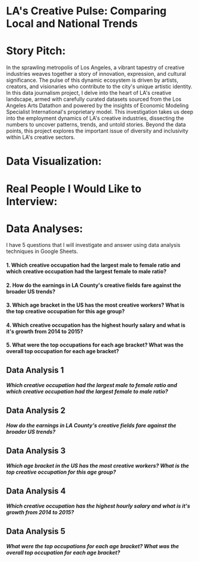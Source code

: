 # LA's Creative Pulse: Comparing Local and National Trends

<h1>Story Pitch:</h1>
<p>In the sprawling metropolis of Los Angeles, a vibrant tapestry of creative industries weaves together a story of innovation, expression, and cultural significance. The pulse of this dynamic ecosystem is driven by artists, creators, and visionaries who contribute to the city's unique artistic identity. In this data journalism project, I delve into the heart of LA's creative landscape, armed with carefully curated datasets sourced from the Los Angeles Arts Datathon and powered by the insights of Economic Modeling Specialist International's proprietary model. This investigation takes us deep into the employment dynamics of LA's creative industries, dissecting the numbers to uncover patterns, trends, and untold stories. Beyond the data points, this project explores the important issue of diversity and inclusivity within LA's creative sectors.</p>
<h1>Data Visualization:</h1>

<h1>Real People I Would Like to Interview:</h1>

<h1>Data Analyses:</h1>
<p>I have 5 questions that I will investigate and answer using data analysis techniques in Google Sheets. </p>
<p>
<h4>1. Which creative occupation had the largest male to female ratio and which creative occupation had the largest female to male ratio? </h4>
<h4>2. How do the earnings in LA County's creative fields fare against the broader US trends?</h4>
<h4>3. Which age bracket in the US has the most creative workers? What is the top creative occupation for this age group?</h4>
<h4>4. Which creative occupation has the highest hourly salary and what is it's growth from 2014 to 2015?</h4>
<h4>5. What were the top occupations for each age bracket? What was the overall top occupation for each age bracket?</h4>
</p>

<h2>Data Analysis 1</h2>
<h5>Which creative occupation had the largest male to female ratio and which creative occupation had the largest female to male ratio? </h5>
<h2>Data Analysis 2</h2>
<h5>How do the earnings in LA County's creative fields fare against the broader US trends?</h5>
<h2>Data Analysis 3</h2>
<h5>Which age bracket in the US has the most creative workers? What is the top creative occupation for this age group?</h5>
<h2>Data Analysis 4</h2>
<h5>Which creative occupation has the highest hourly salary and what is it's growth from 2014 to 2015?</h5>
<h2>Data Analysis 5</h2>
<h5>What were the top occupations for each age bracket? What was the overall top occupation for each age bracket?</h5>




